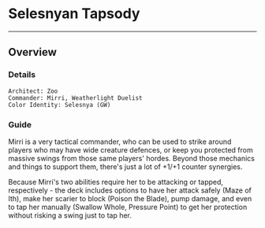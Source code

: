 # Selesnyan Tapsody
---
## Overview
### Details
```
Architect: Zoo
Commander: Mirri, Weatherlight Duelist
Color Identity: Selesnya (GW)
```

### Guide
Mirri is a very tactical commander, who can be used to strike around players who may have wide creature defences, or keep you protected from massive swings from those same players' hordes. Beyond those mechanics and things to support them, there's just a lot of +1/+1 counter synergies.

Because Mirri's two abilities require her to be attacking or tapped, respectively - the deck includes options to have her attack safely (Maze of Ith), make her scarier to block (Poison the Blade), pump damage, and even to tap her manually (Swallow Whole, Pressure Point) to get her protection without risking a swing just to tap her.
